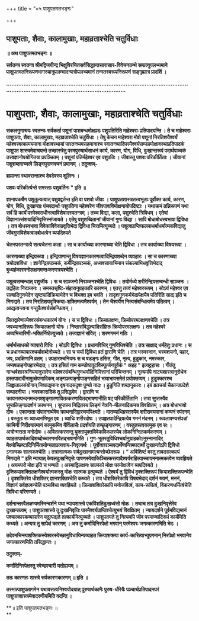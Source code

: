 +++
title = "०५ पाशुपतमतभङ्गः"

+++


## पाशुपताः, शैवाः, कालामुखाः, महाव्रताश्चेति चतुर्विधाः

**॥ अथ पाशुपतमतभङ्गः ॥**

**सर्वतन्त्र स्वतन्त्र श्रीमद्विजयीन्द्र भिक्षुविरचितसर्वसिद्धान्तसारासार-विवेचनग्रन्थे सम्प्रत्युपलभ्यमाने पाशुपतमतनिरूपणभागस्यानुपलम्भादन्यत्रोपलभ्यमानं तन्मतस्वरूपनिरूपणं सङ्गृह्यात्र प्रादर्शि ।**

**…………………………………………………………………………………………………………………………………………………………**

# **पाशुपताः, शैवाः, कालामुखाः, महाव्रताश्चेति चतुर्विधाः**

**सकलगुणाश्रयः स्वतन्त्रः सर्वकर्ता पशूनां पाशबन्धमोक्षप्रदः पशुपतिरिति माहेश्वराः प्रतिपादयन्ति । ते च माहेश्वराः पाशुपताः, शैवाः, कालामुखाः, महाव्रताश्चेति चतुर्विधाः । तेषु केचन माहेश्वरा मोक्षे पशूनां निरतिशयैश्वर्यं महेश्वरवत्कामयमाना मोक्षावस्थायां पारतन्त्र्यमसहमानाश्च स्वातन्त्र्यादिपरमैश्वर्यसम्पन्नमोक्षावस्थाप्रतिपादकं पाशुपत शास्त्रमेवाश्रयन्ते तच्छास्त्रेतु परमपुरुषार्थसाधनं कार्य, कारण, योग, विधि, दुःखान्तरूपं पदार्थपञ्चकं तत्त्वज्ञानोपयोगितया प्रपञ्चितम् । पशूनां पतिर्महेश्वर एव पशुपतिः । जीवास्तु पशवः परिकीर्तिताः । जीवानां पशुशब्दवाच्यत्वे लिङ्गपुराणवचनं प्रमाणम् । तदुक्तम्-**

**ब्रह्मान्ता स्थावरान्ताश्च देवदेवस्य शूलिनः ।**

**पशवः परिकीर्त्यन्ते समस्ताः पशुवर्तिनः " इति ॥**

**ज्ञानापकर्षेण पशुतुल्यत्वात् पशुवद्वर्तन्त इति वा पशवो जीवाः । पाशुपतशास्त्रतत्त्वभूताः पूर्वोक्त कार्य, कारण, योग, विधि, दुःखान्ताः पंचपदार्थाः पशुपतिना महेश्वरेण जीवपाशविमोक्षणायोपदिष्टाः । यथाक्रमं तन्निरूपणं यथा सर्वं हि कार्यं परमेश्वराधीनत्वाविशेषादस्वतन्त्रम् । तच्च विद्या, कला, पशुश्चेति त्रिविधम् । एतेषां विज्ञानात्संशयादिनिवृत्तिस्संजायते । एतेषु पशुशब्दितानां जीवानां गुणः विद्या । सापि बोधाबोधस्वभावा द्विविधा । तत्र बोधस्वभावा विवेकाविवेकप्रवृत्तिभेदा द्विविधा चित्तमित्युच्यते । पशुत्वप्राप्तिफलकधर्माधर्मात्मकविद्यातु जीवगुणविशेषत्वादबोधत्वेन व्यपदिश्यते**

**चेतनपरतन्त्रत्वे सत्यचेतना कला । सा च कार्याख्या कारणाख्या चेति द्विविधा । तत्र कार्याख्या विषयरूपा ।**

**कारणाख्या इन्द्रियरूपा । इन्द्रियाणान्तु विषयज्ञानकारणत्वादिन्द्रियशब्देन व्यवहारः । सा च कारणाख्या त्रयोदशविधा । ज्ञानेन्द्रियपञ्चकं, कर्मेन्द्रियपञ्चकं, अध्यवसायाभिमान संकल्पाभिधवृत्तिभेदाद् बुध्यहंकारमनोलक्षणमन्तःकरणत्रयश्चेति ।**

**पशुत्वसम्बन्धात् पशुर्जीवः । स च साञ्जनो निरञ्जनश्चेति द्विविधः । तयोर्मध्ये शरीरेन्द्रियसम्बन्धी साञ्जनः । तद्रहितः निरञ्जनः । समस्तसृष्टि-संहारानुग्रहकारि कारणम् । एतत्तु तत्त्वं महेश्वररूपम् । सोऽयं महेश्वर एव सत्वादिगुणभेदेन सृष्ट्यादिक्रियाभेदेन च विभक्त इव भवति । तादृशगुणकर्मभेदापेक्षयैव पतिरिति साद्य इति च निगद्यते । तत्र निरतिशयदृक्क्रिया-शक्तिमत्वमैश्वर्यम् । तेन चैश्वर्येण नित्यसंबन्धित्वमेव पतित्वम् । आद्यत्वन्त्वना गन्तुकैश्वर्यसंबन्धित्वम् ।**

**चित्तद्वारेणात्मेश्वरसंबन्धकारणं योगः । स च द्विविधः । क्रियालक्षणः, क्रियोपरमलक्षणश्चेति । तत्र जपध्यानादिरूपः क्रियालक्षणो योगः । निष्ठासंविद्धत्यादिसंज्ञितः क्रियोपरमलक्षणः । तत्र महेश्वरे अव्यभिचारिणी-भक्तिर्निष्ठेत्युच्यते । तत्त्वज्ञानं संवित् । शरणगमनं गतिः ।**

**धर्मार्थसाधको व्यापारो विधिः । सोऽपि द्विविधः । प्रधानविधिर् गुणविधिश्चेति । तत्र साक्षाद् धर्महेतुः प्रधानः । स च प्रधानव्यापारश्चर्याशब्देनोच्यते । सा च चर्या द्विविधा व्रतं द्वाराणि चेति । तत्र भस्मस्नान, भस्मशयनो, पहार, जप, प्रदक्षिणानि व्रतम् । उपहारश्चनियमः स च षडङ्गः हसित, गीत, नृत्य, हुडुकार, नमस्कार, जप्यषडङ्गोपहारभेदात् । तत्र हसितं नाम कण्ठोष्ठपुटविस्फूर्जनपूर्वकं " अहह " इत्यट्टहासः । गीतंतु गान्धर्वशास्त्रनियमानुसारेण महेश्वरसंबन्धिगुणधर्मादिनिमित्तानां परिचिन्तनम् । नृत्यमपि नाट्यशास्त्रानुरोधेन हस्तपादादीनामुत्क्षेपणादिकम् अङ्गप्रत्यङ्गोपाङ्गसहितं भावाभावसमेतं प्रयोक्तव्यम् । हुडुक्कारश्च जिह्वातालसंयोगान् निष्पाद्यमानः वृषनादसदृशः पुण्यो नादः । हुडुगिति शब्दानुकारः । इयं व्रतचर्या चैकान्तप्रदेशे सम्पादनीया । नमस्कारादिकं तु प्रसिद्धमेव । द्वाराणि च क्रायनस्पन्दनमन्दनश्शृङ्गारणावितत्करणावितद्भाषणानीति षट् परिकीर्तितानि । तत्रा सुप्तस्यैव सुप्तलिङ्गप्रदर्शनं क्राथनम् । सुप्तस्य निद्रितस्य लिङ्गं नेत्रनि-मीलनादिकमत्र विवक्षितम् । अत्र बोधाभावो दोषः । एकान्तता संपादनार्थमेव क्राथनादिद्वारचर्यापेक्ष्यते । वातव्याधिग्रस्तस्यैव शरीरावयवानां कम्पनं स्पंदनम् । वस्तुतः सः व्याध्यनभिभूत एव । व्याधिः शरीरदोषः । उपहृतपादेन्द्रियत्येव गमनं मंदनम् । रूपलावण्यसंपन्नां कामिनीं निरीक्ष्यात्मानं कामुकमिव यैर्विलासैः प्रदर्शयति तच्छृङ्गारणम् । वस्तुतस्त्वकामुक एव सः । अत्रोन्मत्तता मनोदोषः । अवितत्करणन्तु युक्तायुक्तविवेकविकलस्येव लोकनिन्दितकर्मकरणम् । व्याहतापार्थकादिशब्दोच्चारणमवितद्भाषणमिति । गुण-भूतरतुविधिश्चर्यानुग्राहकोऽनुस्नानादिर् मैक्ष्योच्छिष्टादिनिर्मितायोग्यताप्रत्यवाय-निवृत्यर्थः । पूर्वोक्तपञ्चपदार्थेष्वन्तिमपदार्थो दुःखान्तोऽपि द्विविधो ऽनात्मकः सात्मकश्चेति । तत्रानात्मकः सर्वदुःखानामत्यन्तोच्छेदरूपः । " अविशिष्टं वस्तु तावदसत्कल्पं निगद्यते " इति न्यायात् केवलदुःखनिवृत्तेः पाषणस्येवाकिञ्चित्करत्वादैश्वर्यराहित्याच्चायमनात्मकत्वेन व्यवह्रियते । अयमपरो मोक्ष इति च भण्यते । अस्माद्विलक्षणः सात्मको मोक्षः परमोक्षत्वेन व्यपदिश्यते । दृक्क्रियाशक्तिलक्षणैश्वर्यात्मकस्तु मोक्षः सात्मक इत्युच्यते । ऐश्वर्यं तु द्विविधं दृक्शक्तिरूपं क्रियाशक्तिरूपन्चेति । दृक्शक्तिरेव धीशक्तिर् ज्ञानशक्तिश्चेति कथ्यते । तत्र धीशक्तिरेकापि विषयभेदाद् दर्शनं श्रवणं, मननं, विज्ञानं सर्वज्ञत्वन्चेति पञ्चविधा व्यवह्रियते । क्रियाशक्तिरेकापि मनोजवित्वं, काम-रूपित्वं, विकरणधर्मित्वंचेति त्रिविधा परिगण्यते ।**

**दर्शनान्तरवैलक्षण्यमस्मिन्दर्शने यथा न्यायशास्त्रे एकविंशतिदुःखध्वंसो मोक्षः । तथाच तत्र दुःखनिवृत्तेरेव दुःखान्तत्वम् । पाशुपतशास्त्रे तु दुःखनिवृत्तिः पारमैश्वर्यप्राप्तिश्चेत्युभयं विवक्षितम् । न्यायदर्शने पूर्वमविद्यमानं पश्चात्कारकव्यापारेण यदुत्पद्यते तत्कार्यमित्युच्यते । पाशुपतमते तु नित्यमपि जीव परमाण्वादिरूपं कार्यमिति कथ्यते । अन्यत्र तु सापेक्षं कारणम् । अत्र तु कर्मादिनिरपेक्षो भगवान् परमेश्वरः जगत्कारणमिति भेदः ।**

**तदेवमचिन्त्यशक्तिकस्येश्वरस्येच्छानुविधायिन्यव्याहत क्रियाशक्त्या कार्य-कारित्वाभ्युपगमान् निरपेक्षो भगवानेव जगत्कारणमिति तसिद्धान्तः ।**

**तदुक्तम्-**

**कर्मादिनिरपेक्षस्तु स्वेच्छाचारी यतोह्ययम् ।**

**ततः कारणतः शास्त्रे सर्वकारणकारणम् ॥ इति ॥**

**तस्मात्पाशुपतागमेन यथावत्तत्वनिश्वयोदयात् पुरुषार्थकामैः पुरुष-धौरेयैः पञ्चार्थप्रतिपादनपरं पाशुपतशास्त्रमेवादरणीयमिति वदन्ति ।**

**॥ इति पाशुपतमतभङ्गः ॥  
**

